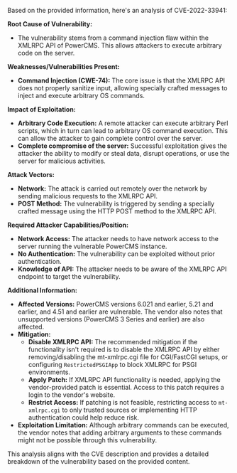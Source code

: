 Based on the provided information, here's an analysis of CVE-2022-33941:

**Root Cause of Vulnerability:**

*   The vulnerability stems from a command injection flaw within the XMLRPC API of PowerCMS. This allows attackers to execute arbitrary code on the server.

**Weaknesses/Vulnerabilities Present:**

*   **Command Injection (CWE-74):** The core issue is that the XMLRPC API does not properly sanitize input, allowing specially crafted messages to inject and execute arbitrary OS commands.

**Impact of Exploitation:**

*   **Arbitrary Code Execution:** A remote attacker can execute arbitrary Perl scripts, which in turn can lead to arbitrary OS command execution. This can allow the attacker to gain complete control over the server.
*   **Complete compromise of the server:** Successful exploitation gives the attacker the ability to modify or steal data, disrupt operations, or use the server for malicious activities.

**Attack Vectors:**

*   **Network:** The attack is carried out remotely over the network by sending malicious requests to the XMLRPC API.
*   **POST Method:** The vulnerability is triggered by sending a specially crafted message using the HTTP POST method to the XMLRPC API.

**Required Attacker Capabilities/Position:**

*   **Network Access:** The attacker needs to have network access to the server running the vulnerable PowerCMS instance.
*   **No Authentication:** The vulnerability can be exploited without prior authentication.
*   **Knowledge of API:** The attacker needs to be aware of the XMLRPC API endpoint to target the vulnerability.

**Additional Information:**

*   **Affected Versions:** PowerCMS versions 6.021 and earlier, 5.21 and earlier, and 4.51 and earlier are vulnerable.  The vendor also notes that unsupported versions (PowerCMS 3 Series and earlier) are also affected.
*   **Mitigation:**
    *   **Disable XMLRPC API:** The recommended mitigation if the functionality isn't required is to disable the XMLRPC API by either removing/disabling the mt-xmlrpc.cgi file for CGI/FastCGI setups, or configuring `RestrictedPSGIApp` to block XMLRPC for PSGI environments.
    *   **Apply Patch:** If XMLRPC API functionality is needed, applying the vendor-provided patch is essential. Access to this patch requires a login to the vendor's website.
    *   **Restrict Access:** If patching is not feasible, restricting access to `mt-xmlrpc.cgi` to only trusted sources or implementing HTTP authentication could help reduce risk.
*   **Exploitation Limitation:** Although arbitrary commands can be executed, the vendor notes that adding arbitrary arguments to these commands might not be possible through this vulnerability.

This analysis aligns with the CVE description and provides a detailed breakdown of the vulnerability based on the provided content.